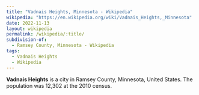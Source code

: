 ```yaml
---
title: "Vadnais Heights, Minnesota - Wikipedia"
wikipedia: "https://en.wikipedia.org/wiki/Vadnais_Heights,_Minnesota"
date: 2022-11-13
layout: wikipedia
permalink: /wikipedia/:title/
subdivision-of:
  - Ramsey County, Minnesota - Wikipedia
tags:
  - Vadnais Heights
  - Wikipedia
---
```

**Vadnais Heights** is a city in Ramsey County, Minnesota, United States. The population was 12,302 at the 2010 census.